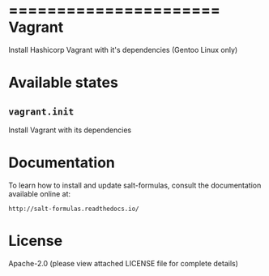 ======================
Vagrant
======================

Install Hashicorp Vagrant with it's dependencies (Gentoo Linux only)

Available states
================

``vagrant.init``
--------------------
Install Vagrant with its dependencies

Documentation
======================

To learn how to install and update salt-formulas, consult the documentation
available online at:

    http://salt-formulas.readthedocs.io/

License
======================
Apache-2.0 (please view attached LICENSE file for complete details)
